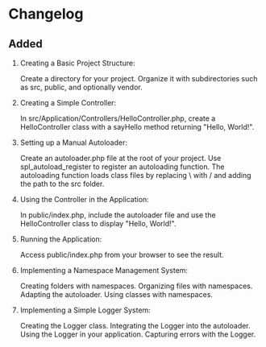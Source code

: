 # Changelog

## Added

1. Creating a Basic Project Structure:

    Create a directory for your project.
    Organize it with subdirectories such as src, public, and optionally vendor.

2. Creating a Simple Controller:

    In src/Application/Controllers/HelloController.php, create a HelloController class with a sayHello method returning "Hello, World!".

3. Setting up a Manual Autoloader:

    Create an autoloader.php file at the root of your project.
    Use spl_autoload_register to register an autoloading function.
    The autoloading function loads class files by replacing \ with / and adding the path to the src folder.

4. Using the Controller in the Application:

    In public/index.php, include the autoloader file and use the HelloController class to display "Hello, World!".

5. Running the Application:

    Access public/index.php from your browser to see the result.

6. Implementing a Namespace Management System:

    Creating folders with namespaces.
    Organizing files with namespaces.
    Adapting the autoloader.
    Using classes with namespaces.

7. Implementing a Simple Logger System:

    Creating the Logger class.
    Integrating the Logger into the autoloader.
    Using the Logger in your application.
    Capturing errors with the Logger.